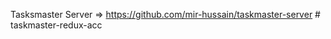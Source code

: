 Tasksmaster Server => https://github.com/mir-hussain/taskmaster-server
#   t a s k m a s t e r - r e d u x - a c c  
 